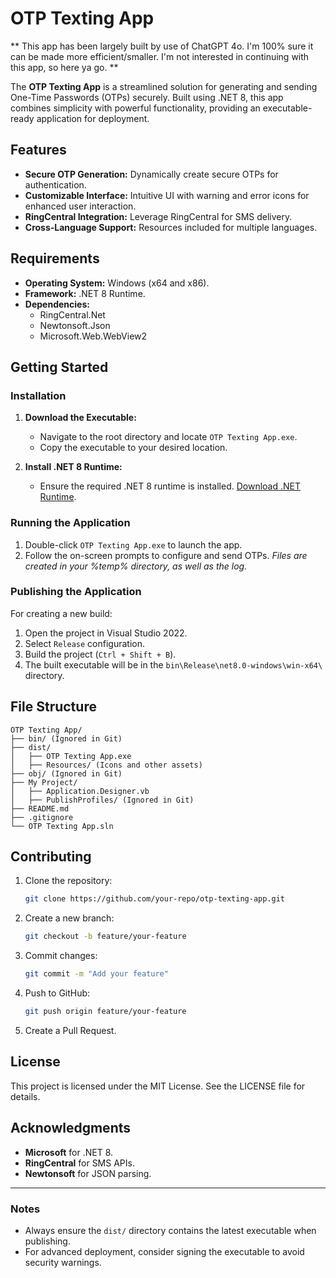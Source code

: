 # OTP Texting App

** This app has been largely built by use of ChatGPT 4o. I'm 100% sure it can be made more efficient/smaller. I'm not interested in continuing with this app, so here ya go. **

The **OTP Texting App** is a streamlined solution for generating and sending One-Time Passwords (OTPs) securely. Built using .NET 8, this app combines simplicity with powerful functionality, providing an executable-ready application for deployment.

## Features
- **Secure OTP Generation:** Dynamically create secure OTPs for authentication.
- **Customizable Interface:** Intuitive UI with warning and error icons for enhanced user interaction.
- **RingCentral Integration:** Leverage RingCentral for SMS delivery.
- **Cross-Language Support:** Resources included for multiple languages.

## Requirements
- **Operating System:** Windows (x64 and x86).
- **Framework:** .NET 8 Runtime.
- **Dependencies:** 
  - RingCentral.Net
  - Newtonsoft.Json
  - Microsoft.Web.WebView2

## Getting Started

### Installation
1. **Download the Executable:**
   - Navigate to the root directory and locate `OTP Texting App.exe`.
   - Copy the executable to your desired location.

2. **Install .NET 8 Runtime:**
   - Ensure the required .NET 8 runtime is installed. [Download .NET Runtime](https://dotnet.microsoft.com/download).

### Running the Application
1. Double-click `OTP Texting App.exe` to launch the app.
2. Follow the on-screen prompts to configure and send OTPs.
   *Files are created in your %temp% directory, as well as the log.*

### Publishing the Application
For creating a new build:
1. Open the project in Visual Studio 2022.
2. Select `Release` configuration.
3. Build the project (`Ctrl + Shift + B`).
4. The built executable will be in the `bin\Release\net8.0-windows\win-x64\` directory.

## File Structure
```
OTP Texting App/
├── bin/ (Ignored in Git)
├── dist/
│   ├── OTP Texting App.exe
│   ├── Resources/ (Icons and other assets)
├── obj/ (Ignored in Git)
├── My Project/
│   ├── Application.Designer.vb
│   ├── PublishProfiles/ (Ignored in Git)
├── README.md
├── .gitignore
└── OTP Texting App.sln
```

## Contributing
1. Clone the repository:
   ```bash
   git clone https://github.com/your-repo/otp-texting-app.git
   ```
2. Create a new branch:
   ```bash
   git checkout -b feature/your-feature
   ```
3. Commit changes:
   ```bash
   git commit -m "Add your feature"
   ```
4. Push to GitHub:
   ```bash
   git push origin feature/your-feature
   ```
5. Create a Pull Request.

## License
This project is licensed under the MIT License. See the LICENSE file for details.

## Acknowledgments
- **Microsoft** for .NET 8.
- **RingCentral** for SMS APIs.
- **Newtonsoft** for JSON parsing.

---
### Notes
- Always ensure the `dist/` directory contains the latest executable when publishing.
- For advanced deployment, consider signing the executable to avoid security warnings.
